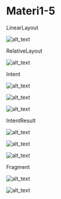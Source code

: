# Materi1-5

LinearLayout

![alt_text](https://github.com/IlyasaPunjungWicaksono/Materi1-5/blob/master/Screenshot/LinearLayout.png)
<br>

RelativeLayout

![alt_text](https://github.com/IlyasaPunjungWicaksono/Materi1-5/blob/master/Screenshot/RelativeLayout.png)
<br>

Intent

![alt_text](https://github.com/IlyasaPunjungWicaksono/Materi1-5/blob/master/Screenshot/Intent1.png)
<br>

![alt_text](https://github.com/IlyasaPunjungWicaksono/Materi1-5/blob/master/Screenshot/Intent2.png)
<br>

![alt_text](https://github.com/IlyasaPunjungWicaksono/Materi1-5/blob/master/Screenshot/Intent3.png)
<br>

IntentResult

![alt_text](https://github.com/IlyasaPunjungWicaksono/Materi1-5/blob/master/Screenshot/IntentResult1.png)
<br>

![alt_text](https://github.com/IlyasaPunjungWicaksono/Materi1-5/blob/master/Screenshot/IntentResult2.png)
<br>

![alt_text](https://github.com/IlyasaPunjungWicaksono/Materi1-5/blob/master/Screenshot/IntentResult3.png)
<br>

Fragment

![alt_text](https://github.com/IlyasaPunjungWicaksono/Materi1-5/blob/master/Screenshot/Fragment1.png)
<br>

![alt_text](https://github.com/IlyasaPunjungWicaksono/Materi1-5/blob/master/Screenshot/Fragment2.png)
<br>
